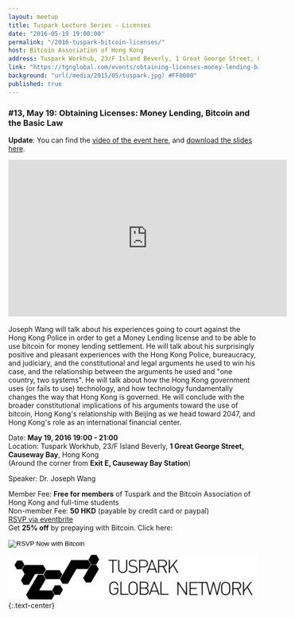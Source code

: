 ```yaml
---
layout: meetup
title: Tuspark Lecture Series - Licenses
date: "2016-05-19 19:00:00"
permalink: "/2016-tuspark-bitcoin-licenses/"
host: Bitcoin Association of Hong Kong
address: Tuspark Workhub, 23/F Island Beverly, 1 Great George Street, Causeway Bay, Hong Kong
link: "https://tgnglobal.com/events/obtaining-licenses-money-lending-bitcoin-and-the-basic-law"
background: "url(/media/2015/05/tuspark.jpg) #FF0000"
published: true
---
```



### #13, May 19: Obtaining Licenses: Money Lending, Bitcoin and the Basic Law

**Update**: You can find the [video of the event here](https://www.youtube.com/watch?v=cMVAMDYVDfs), and [download the slides here](/media/2016/05/licenses.pdf).

<iframe width="560" height="315" src="https://www.youtube.com/embed/cMVAMDYVDfs" frameborder="0" allowfullscreen></iframe>

Joseph Wang will talk about his experiences going to court against the Hong Kong Police in order to get a Money Lending license and to be able to use bitcoin for money lending settlement. He will talk about his surprisingly positive and pleasant experiences with the Hong Kong Police, bureaucracy, and judiciary, and the constitutional and legal arguments he used to win his case, and the relationship between the arguments he used and "one country, two systems". He will talk about how the Hong Kong government uses (or fails to use) technology, and how technology fundamentally changes the way that Hong Kong is governed. He will conclude with the broader constitutional implications of his arguments toward the use of bitcoin, Hong Kong's relationship with Beijing as we head toward 2047, and Hong Kong's role as an international financial center.    

Date: **May 19, 2016 19:00 - 21:00**     
Location: Tuspark Workhub, 23/F Island Beverly, **1 Great George Street, Causeway Bay**, Hong Kong     
(Around the corner from **Exit E, Causeway Bay Station**)     

Speaker: Dr. Joseph Wang

Member Fee: **Free for members** of Tuspark and the Bitcoin Association of Hong Kong and full-time students    
Non-member Fee: **50 HKD** (payable by credit card or paypal)     
[RSVP via eventbrite](https://tgnglobal.com/events/obtaining-licenses-money-lending-bitcoin-and-the-basic-law)    
Get **25% off** by prepaying with Bitcoin. Click here:     

<form action="https://www.coinpayments.net/index.php" method="post">
	<input type="hidden" name="cmd" value="_pay">
	<input type="hidden" name="reset" value="1">
	<input type="hidden" name="merchant" value="84ffa7d089e5eefdc9ff75f09f948f80">
	<input type="hidden" name="currency" value="HKD">
	<input type="hidden" name="amountf" value="37.5">
	<input type="hidden" name="item_name" value="Licenses">
	<input type="hidden" name="allow_quantity" value="1">
	<input type="hidden" name="want_shipping" value="0">
	<input type="hidden" name="success_url" value="https://www.bitcoinhk/2016-tuspark-bitcoin-licenses/">
	<input type="image" src="https://www.coinpayments.net/images/pub/checkout-blue.png" alt="RSVP Now with Bitcoin">
</form>

[![Tuspark Global Hub](/media/2015/10/tuspark.png)](http://tuspark.hk/)
{:.text-center}

